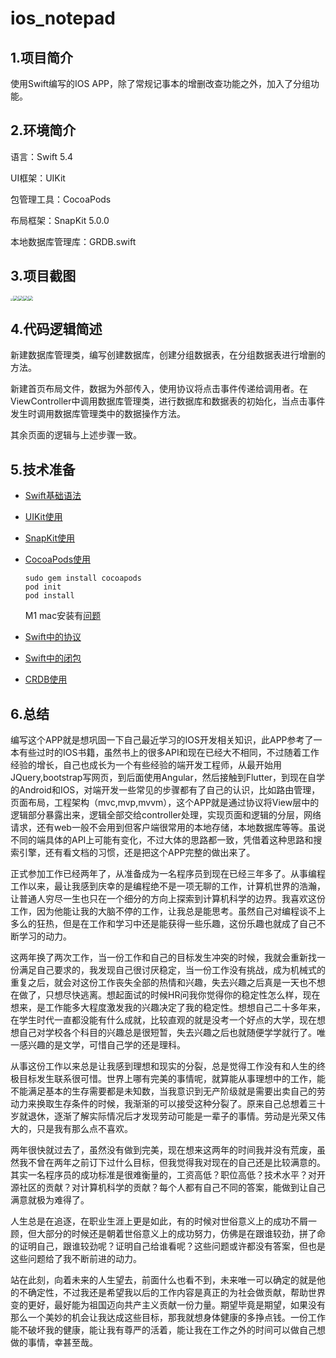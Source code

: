 # ios_notepad

## 1.项目简介

使用Swift编写的IOS APP，除了常规记事本的增删改查功能之外，加入了分组功能。

## 2.环境简介

语言：Swift 5.4

UI框架：UIKit

包管理工具：CocoaPods

布局框架：SnapKit 5.0.0

本地数据库管理库：GRDB.swift

## 3.项目截图

<img src="https://img-blog.csdnimg.cn/56b9067b42d64e0790bd8dce4755082a.png" style="zoom: 25%;" /><img src="https://img-blog.csdnimg.cn/b9eaa8f15e22495ba23a459167b9294c.png" style="zoom: 50%;" /><img src="https://img-blog.csdnimg.cn/3f36ad8153c14385a00aba8fbce730ba.png" style="zoom:50%;" /><img src="https://img-blog.csdnimg.cn/3474e1c07636435f88409bea199596d8.png" style="zoom:50%;" /><img src="https://img-blog.csdnimg.cn/e4e83d9a8a43436d9bf1673cb3fef2f4.png" style="zoom: 50%;" />

## 4.代码逻辑简述

新建数据库管理类，编写创建数据库，创建分组数据表，在分组数据表进行增删的方法。

新建首页布局文件，数据为外部传入，使用协议将点击事件传递给调用者。在ViewController中调用数据库管理类，进行数据库和数据表的初始化，当点击事件发生时调用数据库管理类中的数据操作方法。

其余页面的逻辑与上述步骤一致。

## 5.技术准备

- [Swift基础语法](https://docs.swift.org/swift-book/GuidedTour/GuidedTour.html)

- [UIKit使用](https://developer.apple.com/documentation/uikit/)

- [SnapKit使用](http://snapkit.io/docs/)

- [CocoaPods使用](https://cocoapods.org/)

  ```
  sudo gem install cocoapods
  pod init
  pod install
  ```

  M1 mac安装有[问题](https://github.com/CocoaPods/CocoaPods/issues/10723)

- [Swift中的协议](https://docs.swift.org/swift-book/LanguageGuide/Protocols.html)

- [Swift中的闭包](https://docs.swift.org/swift-book/LanguageGuide/Closures.html)

- [CRDB使用](https://github.com/groue/GRDB.swift)

## 6.总结

编写这个APP就是想巩固一下自己最近学习的IOS开发相关知识，此APP参考了一本有些过时的IOS书籍，虽然书上的很多API和现在已经大不相同，不过随着工作经验的增长，自己也成长为一个有些经验的端开发工程师，从最开始用JQuery,bootstrap写网页，到后面使用Angular，然后接触到Flutter，到现在自学的Android和IOS，对端开发一些常见的步骤都有了自己的认识，比如路由管理，页面布局，工程架构（mvc,mvp,mvvm），这个APP就是通过协议将View层中的逻辑部分暴露出来，逻辑全部交给controller处理，实现页面和逻辑的分层，网络请求，还有web一般不会用到但客户端很常用的本地存储，本地数据库等等。虽说不同的端具体的API上可能有变化，不过大体的思路都一致，凭借着这种思路和搜索引擎，还有看文档的习惯，还是把这个APP完整的做出来了。

正式参加工作已经两年了，从准备成为一名程序员到现在已经三年多了。从事编程工作以来，最让我感到庆幸的是编程绝不是一项无聊的工作，计算机世界的浩瀚，让普通人穷尽一生也只在一个细分的方向上探索到计算机科学的边界。我喜欢这份工作，因为他能让我的大脑不停的工作，让我总是能思考。虽然自己对编程谈不上多么的狂热，但是在工作和学习中还是能获得一些乐趣，这份乐趣也就成了自己不断学习的动力。

这两年换了两次工作，当一份工作和自己的目标发生冲突的时候，我就会重新找一份满足自己要求的，我发现自己很讨厌稳定，当一份工作没有挑战，成为机械式的重复之后，就会对这份工作丧失全部的热情和兴趣，失去兴趣之后真是一天也不想在做了，只想尽快逃离。想起面试的时候HR问我你觉得你的稳定性怎么样，现在想来，是工作能多大程度激发我的兴趣决定了我的稳定性。想想自己二十多年来，在学生时代一直都没能有什么成就，比较直观的就是没考一个好点的大学，现在想想自己对学校各个科目的兴趣总是很短暂，失去兴趣之后也就随便学学就行了。唯一感兴趣的是文学，可惜自己学的还是理科。

从事这份工作以来总是让我感到理想和现实的分裂，总是觉得工作没有和人生的终极目标发生联系很可惜。世界上哪有完美的事情呢，就算能从事理想中的工作，能不能满足基本的生存需要都是未知数，当我意识到无产阶级就是需要出卖自己的劳动力来换取生存条件的时候，我渐渐的可以接受这种分裂了。原来自己总想着三十岁就退休，逐渐了解实际情况后才发现劳动可能是一辈子的事情。劳动是光荣又伟大的，只是我有那么点不喜欢。

两年很快就过去了，虽然没有做到完美，现在想来这两年的时间我并没有荒废，虽然我不曾在两年之前订下过什么目标，但我觉得我对现在的自己还是比较满意的。其实一名程序员的成功标准是很难衡量的，工资高低？职位高低？技术水平？对开源社区的贡献？对计算机科学的贡献？每个人都有自己不同的答案，能做到让自己满意就极为难得了。

人生总是在追逐，在职业生涯上更是如此，有的时候对世俗意义上的成功不屑一顾，但大部分的时候还是朝着世俗意义上的成功努力，仿佛是在跟谁较劲，拼了命的证明自己，跟谁较劲呢？证明自己给谁看呢？这些问题或许都没有答案，但也是这些问题给了我不断前进的动力。

站在此刻，向着未来的人生望去，前面什么也看不到，未来唯一可以确定的就是他的不确定性，不过我还是希望我以后的工作内容是真正的为社会做贡献，帮助世界变的更好，最好能为祖国迈向共产主义贡献一份力量。期望毕竟是期望，如果没有那么一个美妙的机会让我达成这些目标，那我就想身体健康的多挣点钱。一份工作能不破坏我的健康，能让我有尊严的活着，能让我在工作之外的时间可以做自己想做的事情，幸甚至哉。


